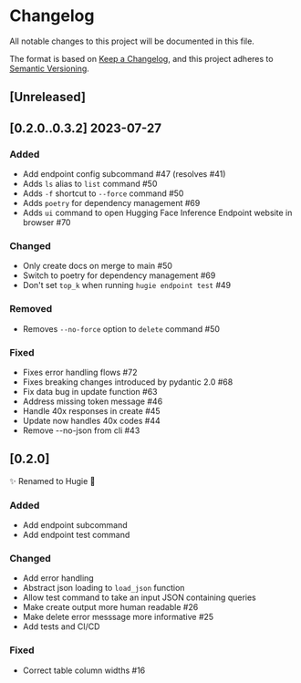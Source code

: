 # Changelog
All notable changes to this project will be documented in this file.

The format is based on [Keep a Changelog](https://keepachangelog.com/en/1.0.0/),
and this project adheres to [Semantic Versioning](https://semver.org/spec/v2.0.0.html).

## [Unreleased]

## [0.2.0..0.3.2] 2023-07-27

### Added
- Add endpoint config subcommand #47 (resolves #41)
- Adds `ls` alias to `list` command #50
- Adds `-f` shortcut to `--force` command #50
- Adds `poetry` for dependency management #69
- Adds `ui` command to open Hugging Face Inference Endpoint website in browser #70

### Changed
- Only create docs on merge to main #50
- Switch to poetry for dependency management #69
- Don't set `top_k` when running `hugie endpoint test` #49

### Removed
- Removes `--no-force` option to `delete` command #50

### Fixed
- Fixes error handling flows #72
- Fixes breaking changes introduced by pydantic 2.0 #68
- Fix data bug in update function #63
- Address missing token message #46
- Handle 40x responses in create #45
- Update now handles 40x codes #44
- Remove --no-json from cli #43

## [0.2.0]

✨ Renamed to Hugie 🐻

### Added
- Add endpoint subcommand
- Add endpoint test command

### Changed
- Add error handling
- Abstract json loading to `load_json` function
- Allow test command to take an input JSON containing queries
- Make create output more human readable #26
- Make delete error messsage more informative #25
- Add tests and CI/CD

### Fixed
- Correct table column widths #16
